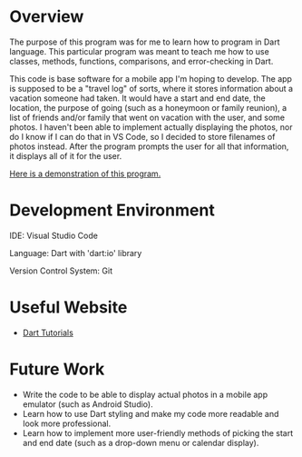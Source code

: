 # Overview

The purpose of this program was for me to learn how to program in Dart language.  This particular program was meant to teach me how to use classes, methods, functions, comparisons, and error-checking in Dart.

This code is base software for a mobile app I'm hoping to develop.  The app is supposed to be a "travel log" of sorts, where it stores information about a vacation someone had taken.  It would have a start and end date, the location, the purpose of going (such as a honeymoon or family reunion), a list of friends and/or family that went on vacation with the user, and some photos.  I haven't been able to implement actually displaying the photos, nor do I know if I can do that in VS Code, so I decided to store filenames of photos instead.  After the program prompts the user for all that information, it displays all of it for the user.

[Here is a demonstration of this program.](https://youtu.be/zhdNB1t6FK4)

# Development Environment

IDE: Visual Studio Code

Language: Dart with 'dart:io' library

Version Control System: Git

# Useful Website

* [Dart Tutorials](https://dart.dev/tutorials)

# Future Work

* Write the code to be able to display actual photos in a mobile app emulator (such as Android Studio).
* Learn how to use Dart styling and make my code more readable and look more professional.
* Learn how to implement more user-friendly methods of picking the start and end date (such as a drop-down menu or calendar display).
